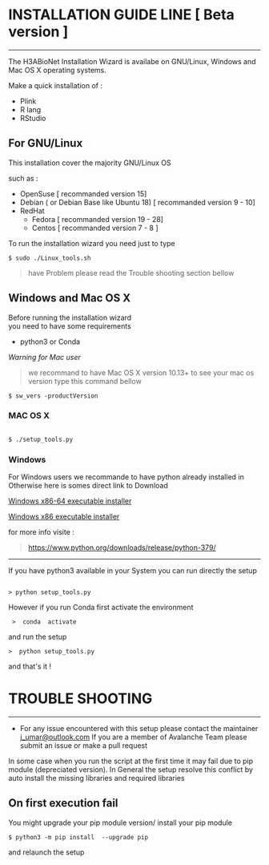 # INSTALLATION GUIDE LINE   [ Beta version ]
---
The H3ABioNet  Installation Wizard is availabe on GNU/Linux, Windows and Mac OS X operating systems.

Make a quick installation of : 
- Plink
- R lang  
- RStudio  

## For GNU/Linux

This installation  cover the majority GNU/Linux OS 
 
such as :

   - OpenSuse                                          [ recommanded version 15]
   - Debian   ( or Debian Base  like Ubuntu 18)        [ recommanded version 9 - 10]
   - RedHat   
        -  Fedora                                      [ recommanded version 19 - 28]  
        -  Centos                                      [ recommanded version 7  - 8 ]
       
       
       
To run the  installation  wizard  you need just  to  type  
```
$ sudo ./Linux_tools.sh
``` 
>  have  Problem please   read the Trouble shooting section bellow 

##  Windows and Mac OS X  

Before  running  the  installation wizard  
you need to have some requirements 
-  python3   or  Conda 

*Warning  for Mac  user* 
>  we recommand  to have   Mac OS X version  10.13+ 
to see your mac os version type this command bellow 
```
$ sw_vers -productVersion 
```

###  MAC OS X

```

$ ./setup_tools.py  
```

### Windows
For Windows users  we recommande to have python already installed in  
Otherwise  here  is   somes direct link to Download 

[Windows x86-64 executable installer](https://www.python.org/ftp/python/3.7.9/python-3.7.9-amd64.exe)

[Windows x86 executable installer](https://www.python.org/ftp/python/3.7.9/python-3.7.9.exe)

for  more  info  visite  : 
> https://www.python.org/downloads/release/python-379/

---

If you have  python3 available  in your  System 
you can run directly the setup  

```

> python setup_tools.py
```
However  if  you  run Conda
first activate  the environment 

```
 >  conda  activate  
```
and run  the setup  

```
>  python setup_tools.py 
```
and that's it !

# TROUBLE SHOOTING   
---
* For any issue  encountered  with  this setup  please  contact  the maintainer [j_umar@outlook.com](j_umar@outlook.com)
If you are a member of Avalanche Team please submit an issue  or make a pull request 

>
In some case when you run the script at the first time it may fail due to  pip module (depreciated version). 
In General the setup resolve this  conflict  by  auto install the  missing  libraries and required libraries 

On first execution fail
---  
You might upgrade your pip module version/ install your pip module

```
$ python3 -m pip install  --upgrade pip 
```
and relaunch  the setup 

